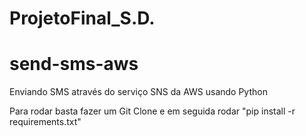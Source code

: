 # ProjetoFinal_S.D.

# send-sms-aws
Enviando SMS através do serviço SNS da AWS usando Python


Para rodar basta fazer um Git Clone e em seguida rodar "pip install -r requirements.txt"
